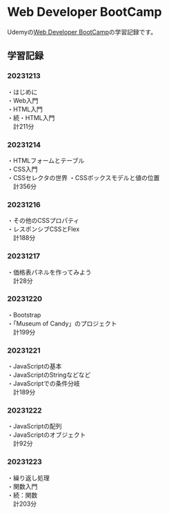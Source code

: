 # Web Developer BootCamp

Udemyの[Web Developer BootCamp](https://www.udemy.com/course/the-web-developer-bootcamp-2021-japan/)の学習記録です。

## 学習記録

### 20231213
・はじめに  
・Web入門  
・HTML入門  
・続・HTML入門  
　計211分

### 20231214
・HTMLフォームとテーブル  
・CSS入門  
・CSSセレクタの世界
・CSSボックスモデルと値の位置  
　計356分  
### 20231216
・その他のCSSプロパティ  
・レスポンシブCSSとFlex  
　計188分
### 20231217
・価格表パネルを作ってみよう  
　計28分
### 20231220  
・Bootstrap  
・「Museum of Candy」のプロジェクト  
　計199分
### 20231221  
・JavaScriptの基本  
・JavaScriptのStringなどなど  
・JavaScriptでの条件分岐  
　計189分  
### 20231222
・JavaScriptの配列  
・JavaScriptのオブジェクト  
　計92分  
### 20231223  
・繰り返し処理  
・関数入門  
・続：関数  
　計203分
